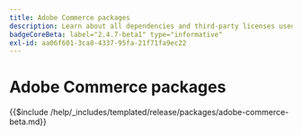 ```yaml
---
title: Adobe Commerce packages
description: Learn about all dependencies and third-party licenses used in Adobe Commerce.
badgeCoreBeta: label="2.4.7-beta1" type="informative"
exl-id: aa06f601-3ca8-4337-95fa-21f71fa9ec22
---
```

# Adobe Commerce packages

{{$include /help/_includes/templated/release/packages/adobe-commerce-beta.md}}
